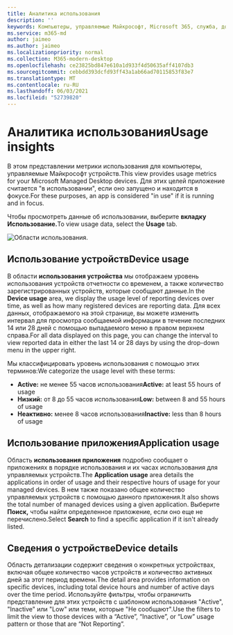 ```yaml
---
title: Аналитика использования
description: ''
keywords: Компьютеры, управляемые Майкрософт, Microsoft 365, служба, документация
ms.service: m365-md
author: jaimeo
ms.author: jaimeo
ms.localizationpriority: normal
ms.collection: M365-modern-desktop
ms.openlocfilehash: ce23825bd847e610a1d933f4d50635aff4107db3
ms.sourcegitcommit: cebbdd393dcfd93ff43a1ab66ad70115853f83e7
ms.translationtype: MT
ms.contentlocale: ru-RU
ms.lasthandoff: 06/03/2021
ms.locfileid: "52739820"
---
```

# <a name="usage-insights"></a><span data-ttu-id="fc623-103">Аналитика использования</span><span class="sxs-lookup"><span data-stu-id="fc623-103">Usage insights</span></span>
<span data-ttu-id="fc623-104">В этом представлении метрики использования для компьютеры, управляемые Майкрософт устройств.</span><span class="sxs-lookup"><span data-stu-id="fc623-104">This view provides usage metrics for your Microsoft Managed Desktop devices.</span></span> <span data-ttu-id="fc623-105">Для этих целей приложение считается "в использовании", если оно запущено и находится в фокусе.</span><span class="sxs-lookup"><span data-stu-id="fc623-105">For these purposes, an app is considered "in use" if it is running and in focus.</span></span>

<span data-ttu-id="fc623-106">Чтобы просмотреть данные об использовании, выберите **вкладку Использование.**</span><span class="sxs-lookup"><span data-stu-id="fc623-106">To view usage data, select the **Usage** tab.</span></span>

![Области использования.](../../media/insights_usage.png)

## <a name="device-usage"></a><span data-ttu-id="fc623-111">Использование устройств</span><span class="sxs-lookup"><span data-stu-id="fc623-111">Device usage</span></span>

<span data-ttu-id="fc623-112">В области **использования устройства** мы отображаем уровень использования устройств отчетности со временем, а также количество зарегистрированных устройств, которые сообщают данные.</span><span class="sxs-lookup"><span data-stu-id="fc623-112">In the **Device usage** area, we display the usage level of reporting devices over time, as well as how many registered devices are reporting data.</span></span> <span data-ttu-id="fc623-113">Для всех данных, отображаемого на этой странице, вы можете изменить интервал для просмотра сообщаемой информации в течение последних 14 или 28 дней с помощью выпадаемого меню в правом верхнем справа.</span><span class="sxs-lookup"><span data-stu-id="fc623-113">For all data displayed on this page, you can change the interval to view reported data in either the last 14 or 28 days by using the drop-down menu in the upper right.</span></span>

<span data-ttu-id="fc623-114">Мы классифицировать уровень использования с помощью этих терминов:</span><span class="sxs-lookup"><span data-stu-id="fc623-114">We categorize the usage level with these terms:</span></span>

- <span data-ttu-id="fc623-115">**Active:** не менее 55 часов использования</span><span class="sxs-lookup"><span data-stu-id="fc623-115">**Active:** at least 55 hours of usage</span></span>
- <span data-ttu-id="fc623-116">**Низкий:** от 8 до 55 часов использования</span><span class="sxs-lookup"><span data-stu-id="fc623-116">**Low:** between 8 and 55 hours of usage</span></span>
- <span data-ttu-id="fc623-117">**Неактивно:** менее 8 часов использования</span><span class="sxs-lookup"><span data-stu-id="fc623-117">**Inactive:** less than 8 hours of usage</span></span>




## <a name="application-usage"></a><span data-ttu-id="fc623-118">Использование приложения</span><span class="sxs-lookup"><span data-stu-id="fc623-118">Application usage</span></span>

<span data-ttu-id="fc623-119">Область **использования приложения** подробно сообщает о приложениях в порядке использования и их часах использования для управляемых устройств.</span><span class="sxs-lookup"><span data-stu-id="fc623-119">The **Application usage** area details the applications in order of usage and their respective hours of usage for your managed devices.</span></span> <span data-ttu-id="fc623-120">В нем также показано общее количество управляемых устройств с помощью данного приложения.</span><span class="sxs-lookup"><span data-stu-id="fc623-120">It also shows the total number of managed devices using a given application.</span></span> <span data-ttu-id="fc623-121">Выберите **Поиск,** чтобы найти определенное приложение, если оно еще не перечислено.</span><span class="sxs-lookup"><span data-stu-id="fc623-121">Select **Search** to find a specific application if it isn't already listed.</span></span>


## <a name="device-details"></a><span data-ttu-id="fc623-122">Сведения о устройстве</span><span class="sxs-lookup"><span data-stu-id="fc623-122">Device details</span></span>
<span data-ttu-id="fc623-123">Область детализации содержит сведения о конкретных устройствах, включая общее количество часов устройств и количество активных дней за этот период времени.</span><span class="sxs-lookup"><span data-stu-id="fc623-123">The detail area provides information on specific devices, including total device hours and number of active days over the time period.</span></span> <span data-ttu-id="fc623-124">Используйте фильтры, чтобы ограничить представление для этих устройств с шаблоном использования "Active", "Inactive" или "Low" или теми, которые "Не сообщают".</span><span class="sxs-lookup"><span data-stu-id="fc623-124">Use the filters to limit the view to those devices with a “Active”, “Inactive”, or “Low” usage pattern or those that are “Not Reporting”.</span></span> 
